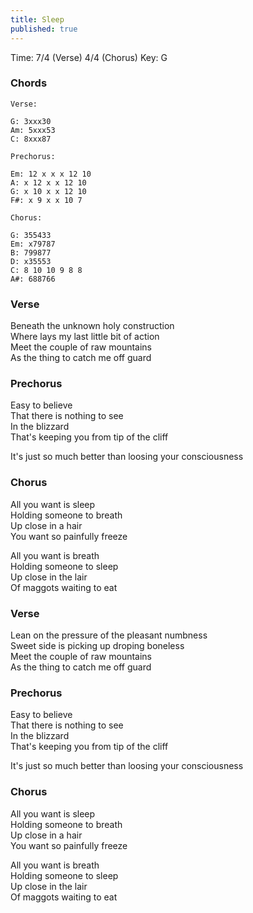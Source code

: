 ```yaml
---
title: Sleep
published: true
---
```




Time: 7/4 (Verse) 4/4 (Chorus)
Key: G

### Chords

```
Verse:

G: 3xxx30
Am: 5xxx53
C: 8xxx87

Prechorus:

Em: 12 x x x 12 10
A: x 12 x x 12 10
G: x 10 x x 12 10
F#: x 9 x x 10 7

Chorus:

G: 355433
Em: x79787
B: 799877
D: x35553
C: 8 10 10 9 8 8
A#: 688766
```

### Verse

Beneath the unknown holy construction  
Where lays my last little bit of action  
Meet the couple of raw mountains  
As the thing to catch me off guard  

### Prechorus

Easy to believe  
That there is nothing to see  
In the blizzard  
That's keeping you from tip of the cliff  
  
It's just so much better than loosing your consciousness  

### Chorus

All you want is sleep  
Holding someone to breath  
Up close in a hair  
You want so painfully freeze  
  
All you want is breath  
Holding someone to sleep  
Up close in the lair  
Of maggots waiting to eat  

### Verse

Lean on the pressure of the pleasant numbness  
Sweet side is picking up droping boneless  
Meet the couple of raw mountains  
As the thing to catch me off guard  

### Prechorus

Easy to believe  
That there is nothing to see  
In the blizzard  
That's keeping you from tip of the cliff  
  
It's just so much better than loosing your consciousness  

### Chorus

All you want is sleep  
Holding someone to breath  
Up close in a hair  
You want so painfully freeze  
  
All you want is breath  
Holding someone to sleep  
Up close in the lair  
Of maggots waiting to eat  
